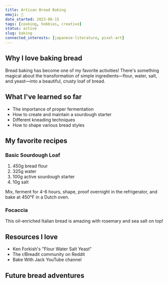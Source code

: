 ```yaml
---
title: Artisan Bread Baking
emoji: 🍞
date_started: 2023-06-15
tags: [cooking, hobbies, creative]
status: active
slug: baking
connected_interests: [japanese-literature, pixel-art]
---
```


## Why I love baking bread

Bread baking has become one of my favorite activities! There's something magical about the transformation of simple ingredients—flour, water, salt, and yeast—into a beautiful, crusty loaf of bread.

## What I've learned so far

- The importance of proper fermentation
- How to create and maintain a sourdough starter
- Different kneading techniques
- How to shape various bread styles

## My favorite recipes

### Basic Sourdough Loaf

1. 450g bread flour
2. 325g water
3. 100g active sourdough starter
4. 10g salt

Mix, ferment for 4-6 hours, shape, proof overnight in the refrigerator, and bake at 450°F in a Dutch oven.

### Focaccia

This oil-enriched Italian bread is amazing with rosemary and sea salt on top!

## Resources I love

- Ken Forkish's "Flour Water Salt Yeast"
- The r/Breadit community on Reddit
- Bake With Jack YouTube channel

## Future bread adventures
